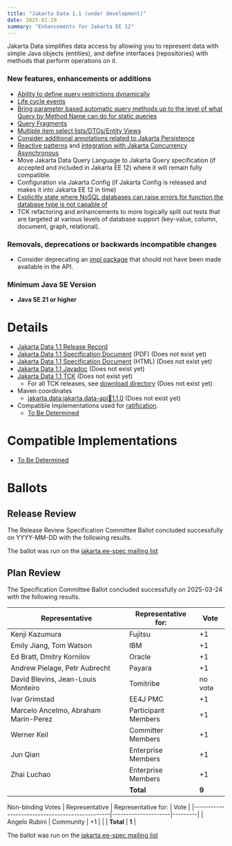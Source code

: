 ```yaml
---
title: "Jakarta Data 1.1 (under development)"
date: 2025-01-28
summary: "Enhancements for Jakarta EE 12"
---
```


Jakarta Data simplifies data access by allowing you to represent data with simple Java objects (entities), and define interfaces (repositories) with methods that perform operations on it.

### New features, enhancements or additions

* [Ability to define query restrictions dynamically](https://github.com/jakartaee/data/issues/829)
* [Life cycle events](https://github.com/jakartaee/data/issues/373)
* [Bring parameter based automatic query methods up to the level of what Query by Method Name can do for static queries](https://github.com/jakartaee/data/issues/857)
* [Query Fragments](https://github.com/jakartaee/data/issues/546)
* [Multiple item select lists/DTOs/Entity Views](https://github.com/jakartaee/data/issues/539)
* [Consider additional annotations related to Jakarta Persistence](https://github.com/jakartaee/data/issues/470)
* [Reactive patterns](https://github.com/jakartaee/data/issues/17) and [integration with Jakarta Concurrency Asynchronous](https://github.com/jakartaee/data/issues/19)
* Move Jakarta Data Query Language to Jakarta Query specification (if accepted and included in Jakarta EE 12) where it will remain fully compatible.
* Configuration via Jakarta Config (if Jakarta Config is released and makes it into Jakarta EE 12 in time)
* [Explicitly state where NoSQL databases can raise errors for function the database type is not capable of](https://github.com/jakartaee/data/issues/782)
* TCK refactoring and enhancements to more logically split out tests that are targeted at various levels of database support (key-value, column, document, graph, relational).


### Removals, deprecations or backwards incompatible changes

* Consider deprecating an [impl package](https://github.com/jakartaee/data/tree/main/api/src/main/java/jakarta/data/metamodel/impl) that should not have been made available in the API.

### Minimum Java SE Version
<!-- Specify the minimum required Java SE version for this specification -->
* **Java SE 21 or higher**

# Details

* [Jakarta Data 1.1 Release Record](https://projects.eclipse.org/projects/ee4j.data/releases/1.1)
* [Jakarta Data 1.1 Specification Document](./jakarta-data-1.1.pdf) (PDF) (Does not exist yet)
* [Jakarta Data 1.1 Specification Document](./jakarta-data-spec-1.1.html) (HTML) (Does not exist yet)
* [Jakarta Data 1.1 Javadoc](./apidocs) (Does not exist yet)
* [Jakarta Data 1.1 TCK](http://downloads.eclipse.org/jakarta/data/1.1/data-tck-1.1.0.zip) (Does not exist yet)
  * For all TCK releases, see [download directory](https://download.eclipse.org/jakartaee/data/1.1) (Does not exist yet)
* Maven coordinates
  * [jakarta.data:jakarta.data-api:jar:1.1.0](https://search.maven.org/artifact/jakarta.data/jakarta.data-api/1.1.0/jar) (Does not exist yet)
* Compatible Implementations used for [ratification](https://www.eclipse.org/projects/efsp/?version=1.2#efsp-ratification).
  * [To Be Determined](https://github.com/)

# Compatible Implementations

* [To Be Determined](https://github.com/)

# Ballots

## Release Review

The Release Review Specification Committee Ballot concluded successfully on YYYY-MM-DD with the following results.

The ballot was run on the [jakarta.ee-spec mailing list](https://www.eclipse.org/lists/jakarta.ee-spec/msgxxxx.html)

## Plan Review

The Specification Committee Ballot concluded successfully on 2025-03-24 with the following results.

| Representative                                 | Representative for: |  Vote   |
|------------------------------------------------|---------------------|---------|
| Kenji Kazumura                                 | Fujitsu             |   +1    |
| Emily Jiang, Tom Watson                        | IBM                 |   +1    |
| Ed Bratt, Dmitry Kornilov                      | Oracle              |   +1    |
| Andrew Pielage, Petr Aubrecht                  | Payara              |   +1    |
| David Blevins, Jean-Louis Monteiro             | Tomitribe           | no vote |
| Ivar Grimstad                                  | EE4J PMC            |   +1    |
| Marcelo Ancelmo, Abraham Marin-Perez           | Participant Members |   +1    |
| Werner Keil                                    | Committer Members   |   +1    |
| Jun Qian                                       | Enterprise Members  |   +1    |
| Zhai Luchao                                    | Enterprise Members  |   +1    |
|                                                | **Total**           |  **9**  |

Non-binding Votes
| Representative                                 | Representative for: |  Vote   |
|------------------------------------------------|---------------------|---------|
| Angelo Rubini                                  | Community           |   +1    |
|                                                | **Total**           |  **1**  |

The ballot was run on the [jakarta.ee-spec mailing list](https://www.eclipse.org/lists/jakarta.ee-spec/msg03736.html)